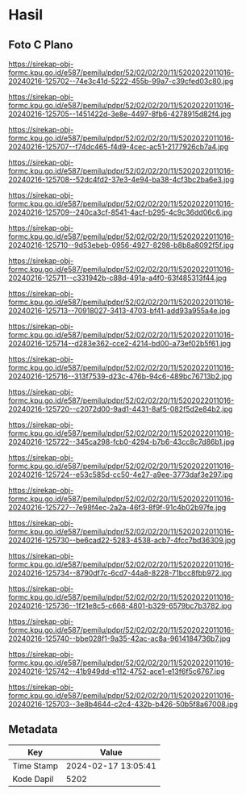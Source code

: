 # Hasil

## Foto C Plano

https://sirekap-obj-formc.kpu.go.id/e587/pemilu/pdpr/52/02/02/20/11/5202022011016-20240216-125702--74e3c41d-5222-455b-99a7-c39cfed03c80.jpg

https://sirekap-obj-formc.kpu.go.id/e587/pemilu/pdpr/52/02/02/20/11/5202022011016-20240216-125705--1451422d-3e8e-4497-8fb6-4278915d82f4.jpg

https://sirekap-obj-formc.kpu.go.id/e587/pemilu/pdpr/52/02/02/20/11/5202022011016-20240216-125707--f74dc465-f4d9-4cec-ac51-2177926cb7a4.jpg

https://sirekap-obj-formc.kpu.go.id/e587/pemilu/pdpr/52/02/02/20/11/5202022011016-20240216-125708--52dc4fd2-37e3-4e94-ba38-4cf3bc2ba6e3.jpg

https://sirekap-obj-formc.kpu.go.id/e587/pemilu/pdpr/52/02/02/20/11/5202022011016-20240216-125709--240ca3cf-8541-4acf-b295-4c9c36dd06c6.jpg

https://sirekap-obj-formc.kpu.go.id/e587/pemilu/pdpr/52/02/02/20/11/5202022011016-20240216-125710--9d53ebeb-0956-4927-8298-b8b8a8092f5f.jpg

https://sirekap-obj-formc.kpu.go.id/e587/pemilu/pdpr/52/02/02/20/11/5202022011016-20240216-125711--c331942b-c88d-491a-a4f0-63f485313f44.jpg

https://sirekap-obj-formc.kpu.go.id/e587/pemilu/pdpr/52/02/02/20/11/5202022011016-20240216-125713--70918027-3413-4703-bf41-add93a955a4e.jpg

https://sirekap-obj-formc.kpu.go.id/e587/pemilu/pdpr/52/02/02/20/11/5202022011016-20240216-125714--d283e362-cce2-4214-bd00-a73ef02b5f61.jpg

https://sirekap-obj-formc.kpu.go.id/e587/pemilu/pdpr/52/02/02/20/11/5202022011016-20240216-125716--313f7539-d23c-476b-94c6-489bc76713b2.jpg

https://sirekap-obj-formc.kpu.go.id/e587/pemilu/pdpr/52/02/02/20/11/5202022011016-20240216-125720--c2072d00-9ad1-4431-8af5-082f5d2e84b2.jpg

https://sirekap-obj-formc.kpu.go.id/e587/pemilu/pdpr/52/02/02/20/11/5202022011016-20240216-125722--345ca298-fcb0-4294-b7b6-43cc8c7d86b1.jpg

https://sirekap-obj-formc.kpu.go.id/e587/pemilu/pdpr/52/02/02/20/11/5202022011016-20240216-125724--e53c585d-cc50-4e27-a9ee-3773daf3e297.jpg

https://sirekap-obj-formc.kpu.go.id/e587/pemilu/pdpr/52/02/02/20/11/5202022011016-20240216-125727--7e98f4ec-2a2a-46f3-8f9f-91c4b02b97fe.jpg

https://sirekap-obj-formc.kpu.go.id/e587/pemilu/pdpr/52/02/02/20/11/5202022011016-20240216-125730--be6cad22-5283-4538-acb7-4fcc7bd36309.jpg

https://sirekap-obj-formc.kpu.go.id/e587/pemilu/pdpr/52/02/02/20/11/5202022011016-20240216-125734--8790df7c-6cd7-44a8-8228-71bcc8fbb972.jpg

https://sirekap-obj-formc.kpu.go.id/e587/pemilu/pdpr/52/02/02/20/11/5202022011016-20240216-125736--1f21e8c5-c668-4801-b329-6579bc7b3782.jpg

https://sirekap-obj-formc.kpu.go.id/e587/pemilu/pdpr/52/02/02/20/11/5202022011016-20240216-125740--bbe028f1-9a35-42ac-ac8a-9614184736b7.jpg

https://sirekap-obj-formc.kpu.go.id/e587/pemilu/pdpr/52/02/02/20/11/5202022011016-20240216-125742--41b949dd-e112-4752-ace1-e13f6f5c6767.jpg

https://sirekap-obj-formc.kpu.go.id/e587/pemilu/pdpr/52/02/02/20/11/5202022011016-20240216-125703--3e8b4644-c2c4-432b-b426-50b5f8a67008.jpg


## Metadata

| Key        | Value               |
| ---------- | ------------------- |
| Time Stamp | 2024-02-17 13:05:41 |
| Kode Dapil | 5202                |



